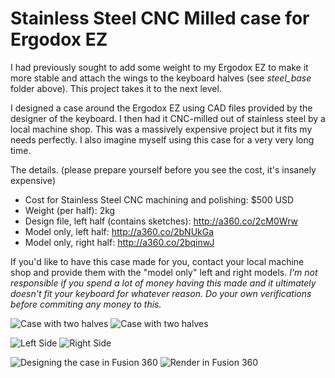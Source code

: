 Stainless Steel CNC Milled case for Ergodox EZ
===============================================

I had previously sought to add some weight to my Ergodox EZ to make it more stable and attach the wings to the keyboard halves (see *steel_base* folder above). This project takes it to the next level.

I designed a case around the Ergodox EZ using CAD files provided by the designer of the keyboard. I then had it CNC-milled out of stainless steel by a local machine shop. This was a massively expensive project but it fits my needs perfectly. I also imagine myself using this case for a very very long time.

The details. (please prepare yourself before you see the cost, it's insanely expensive)
* Cost for Stainless Steel CNC machining and polishing: $500 USD
* Weight (per half): 2kg
* Design file, left half (contains sketches): http://a360.co/2cM0Wrw
* Model only, left half: http://a360.co/2bNUkGa
* Model only, right half: http://a360.co/2bqinwJ

If you'd like to have this case made for you, contact your local machine shop and provide them with the "model only" left and right models. *I'm not responsible if you spend a lot of money having this made and it ultimately doesn't fit your keyboard for whatever reason. Do your own verifications before commiting any money to this.*

![Case with two halves](https://github.com/lucwastiaux/ergodox/raw/master/steel_case/steel_case_2.jpg)
![Case with two halves](https://github.com/lucwastiaux/ergodox/raw/master/steel_case/steel_case_1.jpg)

![Left Side](https://github.com/lucwastiaux/ergodox/raw/master/steel_case/steel_case_left_1.jpg)
![Right Side](https://github.com/lucwastiaux/ergodox/raw/master/steel_case/steel_case_right_1.jpg)

![Designing the case in Fusion 360](https://github.com/lucwastiaux/ergodox/raw/master/steel_case/designing_fusion_360.jpg)
![Render in Fusion 360](https://github.com/lucwastiaux/ergodox/raw/master/steel_case/right_side_render.jpg)

